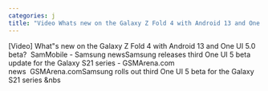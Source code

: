 ```yaml
---
categories: j
title: "Video Whats new on the Galaxy Z Fold 4 with Android 13 and One UI 50 beta  SamMobile  Samsung news"
---
```

[Video] What"s new on the Galaxy Z Fold 4 with Android 13 and One UI 5.0 beta?&nbsp;&nbsp;SamMobile - Samsung newsSamsung releases third One UI 5 beta update for the Galaxy S21 series - GSMArena.com news&nbsp;&nbsp;GSMArena.comSamsung rolls out third One UI 5 beta for the Galaxy S21 series&nbsp;&nbs